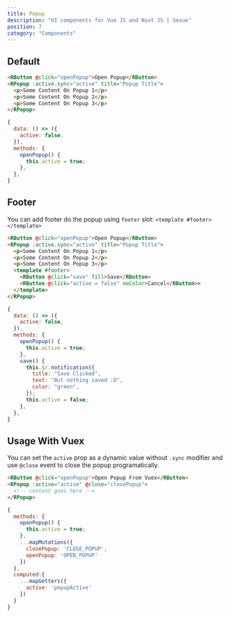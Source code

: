 ```yaml
---
title: Popup
description: "UI components for Vue JS and Nuxt JS | Sevue"
position: 7
category: "Components"
---
```


## Default

<demo>
<template #demo>
<popup-default></popup-default>
</template>
<code-group>
<code-block label="Template" active>

```html
<RButton @click="openPopup">Open Popup</RButton>
<RPopup :active.sync="active" title="Popup Title">
  <p>Some Content On Popup 1</p>
  <p>Some Content On Popup 2</p>
  <p>Some Content On Popup 3</p>
</RPopup>
```

</code-block>
<code-block label="Script" >

```js
{
  data: () => ({
    active: false,
  }),
  methods: {
    openPopup() {
      this.active = true;
    },
  },
}
```

</code-block>
</code-group>
</demo>

## Footer

You can add footer do the popup using `footer` slot: `<template #footer></template>`

<demo>
<template #demo>
<popup-footer></popup-footer>
</template>
<code-group>
<code-block label="Template" active>

```html
<RButton @click="openPopup">Open Popup</RButton>
<RPopup :active.sync="active" title="Popup Title">
  <p>Some Content On Popup 1</p>
  <p>Some Content On Popup 2</p>
  <p>Some Content On Popup 3</p>
  <template #footer>
    <RButton @click="save" fill>Save</RButton>
    <RButton @click="active = false" noColor>Cancel</RButton>>
  </template>
</RPopup>
```

</code-block>
<code-block label="Script" >

```js
{
  data: () => ({
    active: false,
  }),
  methods: {
    openPopup() {
      this.active = true;
    },
    save() {
      this.$r.notification({
        title: "Save Clicked",
        text: "But nothing saved :D",
        color: "green",
      });
      this.active = false;
    },
  },
}
```

</code-block>
</code-group>
</demo>

## Usage With Vuex

You can set the `active` prop as a dynamic value without `.sync` modifier and use `@close` event to close the popup programatically.

<code-group>
<code-block label="Template" active>

```html
<RButton @click="openPopup">Open Popup From Vuex</RButton>
<RPopup :active="active" @close="closePopup">
  <!-- content goes here -->
</RPopup>
```

</code-block>
<code-block label="Script" >

```js
{
  methods: {
    openPopup() {
      this.active = true;
    },
    ...mapMutations({
      closePopup: 'CLOSE_POPUP',
      openPopup: 'OPEN_POPUP'
    })
  },
  computed:{
    ...mapGetters({
      active: 'popupActive'
    })
  }
}
```

</code-block>
</code-group>
</demo>
